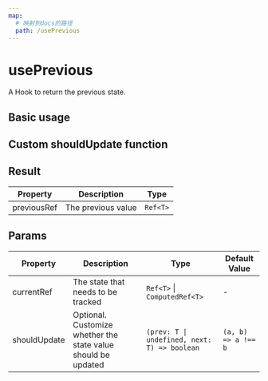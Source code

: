 ```yaml
---
map:
  # 映射到docs的路径
  path: /usePrevious
---
```


# usePrevious

A Hook to return the previous state.

## Basic usage

<demo src="./demo/demo.vue"
  language="vue"
  title="Basic usage"
  desc="Record the previous value."> </demo>

## Custom shouldUpdate function

<demo src="./demo/demo1.vue"
  language="vue"
  title="Custom shouldUpdate function"
  desc="Previous value update only when the shouldUpdate function return true."> </demo>

## Result

| Property    | Description        | Type     |
| ----------- | ------------------ | -------- |
| previousRef | The previous value | `Ref<T>` |

## Params

| Property | Description | Type | Default Value |
| --- | --- | --- | --- |
| currentRef | The state that needs to be tracked | `Ref<T>` \| `ComputedRef<T>` | - |
| shouldUpdate | Optional. Customize whether the state value should be updated | `(prev: T \| undefined, next: T) => boolean` | `(a, b) => a !== b` |
